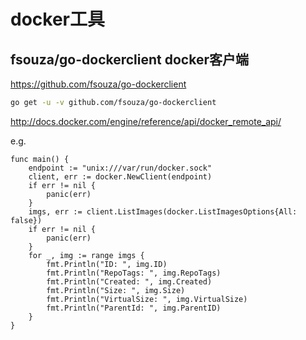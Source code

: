 # docker工具

## fsouza/go-dockerclient docker客户端

https://github.com/fsouza/go-dockerclient

```sh
go get -u -v github.com/fsouza/go-dockerclient
```

http://docs.docker.com/engine/reference/api/docker_remote_api/

e.g.

```golang
func main() {
    endpoint := "unix:///var/run/docker.sock"
    client, err := docker.NewClient(endpoint)
    if err != nil {
        panic(err)
    }
    imgs, err := client.ListImages(docker.ListImagesOptions{All: false})
    if err != nil {
        panic(err)
    }
    for _, img := range imgs {
        fmt.Println("ID: ", img.ID)
        fmt.Println("RepoTags: ", img.RepoTags)
        fmt.Println("Created: ", img.Created)
        fmt.Println("Size: ", img.Size)
        fmt.Println("VirtualSize: ", img.VirtualSize)
        fmt.Println("ParentId: ", img.ParentID)
    }
}
```
